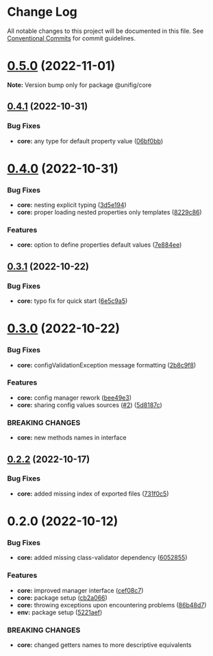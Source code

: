 # Change Log

All notable changes to this project will be documented in this file.
See [Conventional Commits](https://conventionalcommits.org) for commit guidelines.

# [0.5.0](https://github.com/Matii96/unifig/compare/v0.4.1...v0.5.0) (2022-11-01)

**Note:** Version bump only for package @unifig/core

## [0.4.1](https://github.com/Matii96/unifig/compare/v0.4.0...v0.4.1) (2022-10-31)

### Bug Fixes

- **core:** any type for default property value ([06bf0bb](https://github.com/Matii96/unifig/commit/06bf0bb601aa7ce9925aa286e27c8f6dc0ccd058))

# [0.4.0](https://github.com/Matii96/unifig/compare/v0.3.1...v0.4.0) (2022-10-31)

### Bug Fixes

- **core:** nesting explicit typing ([3d5e194](https://github.com/Matii96/unifig/commit/3d5e1948eb0458dc8d0a53bf4db9c345a555e673))
- **core:** proper loading nested properties only templates ([8229c86](https://github.com/Matii96/unifig/commit/8229c86b4664f00832a72f596bfd7bdab073601b))

### Features

- **core:** option to define properties default values ([7e884ee](https://github.com/Matii96/unifig/commit/7e884ee2120734ca4fa497b9348c4d15004f0967))

## [0.3.1](https://github.com/Matii96/unifig/compare/v0.3.0...v0.3.1) (2022-10-22)

### Bug Fixes

- **core:** typo fix for quick start ([6e5c9a5](https://github.com/Matii96/unifig/commit/6e5c9a5ed19bbc9fdf2b2f8431ecd9fedfcfa1c7))

# [0.3.0](https://github.com/Matii96/unifig/compare/v0.2.3...v0.3.0) (2022-10-22)

### Bug Fixes

- **core:** configValidationException message formatting ([2b8c9f8](https://github.com/Matii96/unifig/commit/2b8c9f88d73bd47413a9fc4ed18728aa43625f33))

### Features

- **core:** config manager rework ([bee49e3](https://github.com/Matii96/unifig/commit/bee49e396f83e6263d82b449515fe9ccd54babce))
- **core:** sharing config values sources ([#2](https://github.com/Matii96/unifig/issues/2)) ([5d8187c](https://github.com/Matii96/unifig/commit/5d8187c8b999b61b2dc7a02c7cf895c2313a66bc))

### BREAKING CHANGES

- **core:** new methods names in interface

## [0.2.2](https://github.com/Matii96/unifig/compare/v0.2.1...v0.2.2) (2022-10-17)

### Bug Fixes

- **core:** added missing index of exported files ([731f0c5](https://github.com/Matii96/unifig/commit/731f0c57ee8446b5c8b3e671bf59924e24f8e92d))

# 0.2.0 (2022-10-12)

### Bug Fixes

- **core:** added missing class-validator dependency ([6052855](https://github.com/Matii96/unifig/commit/60528552db7396b967907cd262cecb3612f7293a))

### Features

- **core:** improved manager interface ([cef08c7](https://github.com/Matii96/unifig/commit/cef08c77b380c5c063969821829adc309705f927))
- **core:** package setup ([cb2a066](https://github.com/Matii96/unifig/commit/cb2a066f4d40dfa31779cb187067f7134204ac3b))
- **core:** throwing exceptions upon encountering problems ([86b48d7](https://github.com/Matii96/unifig/commit/86b48d7166ba79a75755ade0a791271277d7c521))
- **env:** package setup ([5221aef](https://github.com/Matii96/unifig/commit/5221aeff7ac7b071619be5f6c9e537bb74cdacb8))

### BREAKING CHANGES

- **core:** changed getters names to more descriptive equivalents
